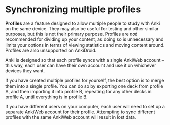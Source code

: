 # Synchronizing multiple profiles

**Profiles** are a feature designed to allow multiple people to study with Anki on the same device. They may also be useful for testing and other similar purposes, but this is not their primary purpose. Profiles are *not* recommended for dividing up your content, as doing so is unnecessary and limits your options in terms of viewing statistics and moving content around. Profiles are also unsupported on AnkiDroid.

Anki is designed so that each profile syncs with a single AnkiWeb account – this way, each user can have their own account and use it on whichever devices they want.

If you have created multiple profiles for yourself, the best option is to merge them into a single profile. You can do so by exporting one deck from profile A, and then importing it into profile B, repeating for any other decks in profile A, until everything is in profile B.

If you have different users on your computer, each user will need to set up a separate AnkiWeb account for their profile. Attempting to sync different profiles with the same AnkiWeb account will result in lost data.